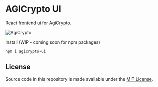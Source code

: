 <!-- markdownlint-disable MD030 -->

# AGICrypto UI

React frontend ui for AgiCrypto.

![AgiCrypto](https://github.com/metagineers/agicrypto/blob/main/images/agicrypto.gif?raw=true)

Install (WIP - coming soon for npm packages)

```bash
npm i agicrypto-ui
```

## License

Source code in this repository is made available under the [MIT License](https://github.com/metagineers/agicrypto/blob/master/LICENSE.md).

